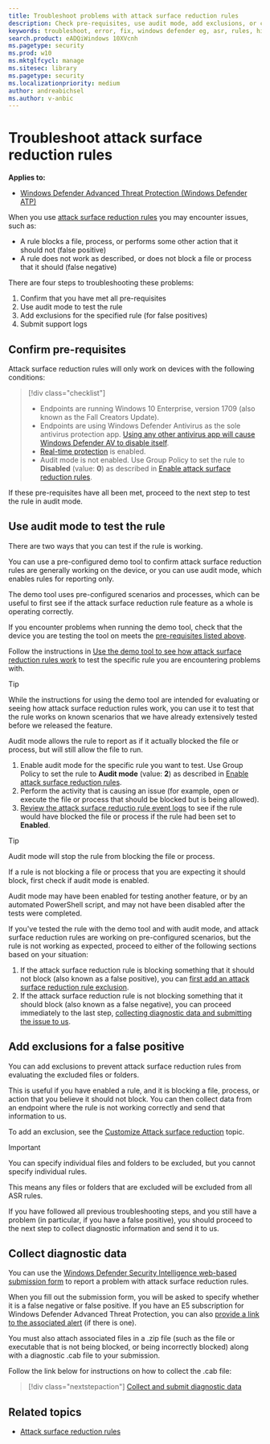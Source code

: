 ```yaml
---
title: Troubleshoot problems with attack surface reduction rules
description: Check pre-requisites, use audit mode, add exclusions, or collect diagnostic data to help troubleshoot issues
keywords: troubleshoot, error, fix, windows defender eg, asr, rules, hips, troubleshoot, audit, exclusion, false positive, broken, blocking
search.product: eADQiWindows 10XVcnh
ms.pagetype: security
ms.prod: w10
ms.mktglfcycl: manage
ms.sitesec: library
ms.pagetype: security
ms.localizationpriority: medium
author: andreabichsel
ms.author: v-anbic
---
```


# Troubleshoot attack surface reduction rules

**Applies to:**

- [Windows Defender Advanced Threat Protection (Windows Defender ATP)](https://go.microsoft.com/fwlink/p/?linkid=2069559)

When you use [attack surface reduction rules](attack-surface-reduction-exploit-guard.md) you may encounter issues, such as:

- A rule blocks a file, process, or performs some other action that it should not (false positive)
- A rule does not work as described, or does not block a file or process that it should (false negative)

There are four steps to troubleshooting these problems:

1. Confirm that you have met all pre-requisites
2. Use audit mode to test the rule
3. Add exclusions for the specified rule (for false positives)
3. Submit support logs

## Confirm pre-requisites

Attack surface reduction rules will only work on devices with the following conditions:

>[!div class="checklist"]
> - Endpoints are running Windows 10 Enterprise, version 1709 (also known as the Fall Creators Update).
> - Endpoints are using Windows Defender Antivirus as the sole antivirus protection app. [Using any other antivirus app will cause Windows Defender AV to disable itself](../windows-defender-antivirus/windows-defender-antivirus-compatibility.md).
> - [Real-time protection](../windows-defender-antivirus/configure-real-time-protection-windows-defender-antivirus.md) is enabled.
> - Audit mode is not enabled. Use Group Policy to set the rule to **Disabled** (value: **0**) as described in [Enable attack surface reduction rules](enable-attack-surface-reduction.md).

If these pre-requisites have all been met, proceed to the next step to test the rule in audit mode.

## Use audit mode to test the rule

There are two ways that you can test if the rule is working. 

You can use a pre-configured demo tool to confirm attack surface reduction rules are generally working on the device, or you can use audit mode, which enables rules for reporting only. 

The demo tool uses pre-configured scenarios and processes, which can be useful to first see if the attack surface reduction rule feature as a whole is operating correctly.

If you encounter problems when running the demo tool, check that the device you are testing the tool on meets the [pre-requisites listed above](#confirm-pre-requisites).

Follow the instructions in [Use the demo tool to see how attack surface reduction rules work](evaluate-attack-surface-reduction.md) to test the specific rule you are encountering problems with.

>[!TIP]
>While the instructions for using the demo tool are intended for evaluating or seeing how attack surface reduction rules work, you can use it to test that the rule works on known scenarios that we have already extensively tested before we released the feature. 

Audit mode allows the rule to report as if it actually blocked the file or process, but will still allow the file to run.

1. Enable audit mode for the specific rule you want to test. Use Group Policy to set the rule to **Audit mode** (value: **2**) as described in [Enable attack surface reduction rules](enable-attack-surface-reduction.md).
2. Perform the activity that is causing an issue (for example, open or execute the file or process that should be blocked but is being allowed).
3. [Review the attack surface reductio rule event logs](attack-surface-reduction-exploit-guard.md) to see if the rule would have blocked the file or process if the rule had been set to **Enabled**.

>[!TIP] 
>Audit mode will stop the rule from blocking the file or process. 
>
>If a rule is not blocking a file or process that you are expecting it should block, first check if audit mode is enabled. 
>
>Audit mode may have been enabled for testing another feature, or by an automated PowerShell script, and may not have been disabled after the tests were completed.

If you've tested the rule with the demo tool and with audit mode, and attack surface reduction rules are working on pre-configured scenarios, but the rule is not working as expected, proceed to either of the following sections based on your situation:

1. If the attack surface reduction rule is blocking something that it should not block (also known as a false positive), you can [first add an attack surface reduction rule exclusion](#add-exclusions-for-a-false-positive).
2. If the attack surface reduction rule is not blocking something that it should block (also known as a false negative), you can proceed immediately to the last step, [collecting diagnostic data and submitting the issue to us](#collect-diagnostic-data).

## Add exclusions for a false positive

You can add exclusions to prevent attack surface reduction rules from evaluating the excluded files or folders.

This is useful if you have enabled a rule, and it is blocking a file, process, or action that you believe it should not block. You can then collect data from an endpoint where the rule is not working correctly and send that information to us.

To add an exclusion, see the [Customize Attack surface reduction](customize-attack-surface-reduction.md) topic.

>[!IMPORTANT]
>You can specify individual files and folders to be excluded, but you cannot specify individual rules.
>
>This means any files or folders that are excluded will be excluded from all ASR rules.

If you have followed all previous troubleshooting steps, and you still have a problem (in particular, if you have a false positive), you should proceed to the next step to collect diagnostic information and send it to us.

## Collect diagnostic data

You can use the [Windows Defender Security Intelligence web-based submission form](https://www.microsoft.com/en-us/wdsi/filesubmission) to report a problem with attack surface reduction rules.

When you fill out the submission form, you will be asked to specify whether it is a false negative or false positive. If you have an E5 subscription for Windows Defender Advanced Threat Protection, you can also [provide a link to the associated alert](../windows-defender-atp/alerts-queue-windows-defender-advanced-threat-protection.md) (if there is one).

You must also attach associated files in a .zip file (such as the file or executable that is not being blocked, or being incorrectly blocked) along with a diagnostic .cab file to your submission. 

Follow the link below for instructions on how to collect the .cab file:

> [!div class="nextstepaction"]
> [Collect and submit diagnostic data](collect-cab-files-exploit-guard-submission.md)

## Related topics

- [Attack surface reduction rules](attack-surface-reduction-exploit-guard.md)
